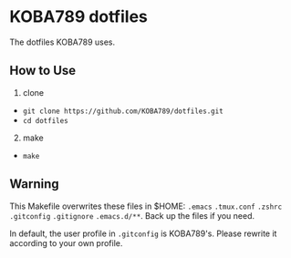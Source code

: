 # KOBA789 dotfiles

The dotfiles KOBA789 uses.

## How to Use

1. clone
 - `git clone https://github.com/KOBA789/dotfiles.git`
 - `cd dotfiles`
2. make
 - `make`

## Warning

This Makefile overwrites these files in $HOME: `.emacs` `.tmux.conf` `.zshrc` `.gitconfig` `.gitignore` `.emacs.d/**`. Back up the files if you need.

In default, the user profile in `.gitconfig` is KOBA789's. Please rewrite it according to your own profile.

